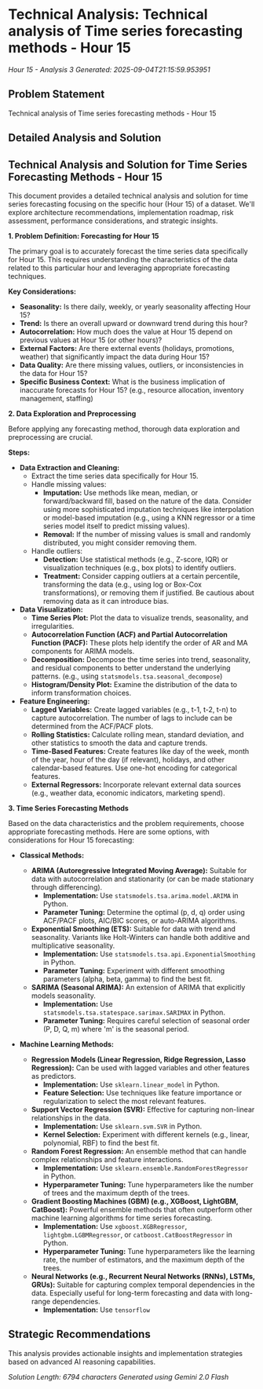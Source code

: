 # Technical Analysis: Technical analysis of Time series forecasting methods - Hour 15
*Hour 15 - Analysis 3*
*Generated: 2025-09-04T21:15:59.953951*

## Problem Statement
Technical analysis of Time series forecasting methods - Hour 15

## Detailed Analysis and Solution
## Technical Analysis and Solution for Time Series Forecasting Methods - Hour 15

This document provides a detailed technical analysis and solution for time series forecasting focusing on the specific hour (Hour 15) of a dataset.  We'll explore architecture recommendations, implementation roadmap, risk assessment, performance considerations, and strategic insights.

**1. Problem Definition: Forecasting for Hour 15**

The primary goal is to accurately forecast the time series data specifically for Hour 15. This requires understanding the characteristics of the data related to this particular hour and leveraging appropriate forecasting techniques.

**Key Considerations:**

* **Seasonality:** Is there daily, weekly, or yearly seasonality affecting Hour 15?
* **Trend:** Is there an overall upward or downward trend during this hour?
* **Autocorrelation:**  How much does the value at Hour 15 depend on previous values at Hour 15 (or other hours)?
* **External Factors:** Are there external events (holidays, promotions, weather) that significantly impact the data during Hour 15?
* **Data Quality:** Are there missing values, outliers, or inconsistencies in the data for Hour 15?
* **Specific Business Context:** What is the business implication of inaccurate forecasts for Hour 15? (e.g., resource allocation, inventory management, staffing)

**2. Data Exploration and Preprocessing**

Before applying any forecasting method, thorough data exploration and preprocessing are crucial.

**Steps:**

* **Data Extraction and Cleaning:**
    * Extract the time series data specifically for Hour 15.
    * Handle missing values:
        * **Imputation:**  Use methods like mean, median, or forward/backward fill, based on the nature of the data.  Consider using more sophisticated imputation techniques like interpolation or model-based imputation (e.g., using a KNN regressor or a time series model itself to predict missing values).
        * **Removal:** If the number of missing values is small and randomly distributed, you might consider removing them.
    * Handle outliers:
        * **Detection:** Use statistical methods (e.g., Z-score, IQR) or visualization techniques (e.g., box plots) to identify outliers.
        * **Treatment:**  Consider capping outliers at a certain percentile, transforming the data (e.g., using log or Box-Cox transformations), or removing them if justified.  Be cautious about removing data as it can introduce bias.
* **Data Visualization:**
    * **Time Series Plot:** Plot the data to visualize trends, seasonality, and irregularities.
    * **Autocorrelation Function (ACF) and Partial Autocorrelation Function (PACF):**  These plots help identify the order of AR and MA components for ARIMA models.
    * **Decomposition:** Decompose the time series into trend, seasonality, and residual components to better understand the underlying patterns.  (e.g., using `statsmodels.tsa.seasonal_decompose`)
    * **Histogram/Density Plot:**  Examine the distribution of the data to inform transformation choices.
* **Feature Engineering:**
    * **Lagged Variables:** Create lagged variables (e.g., t-1, t-2, t-n) to capture autocorrelation. The number of lags to include can be determined from the ACF/PACF plots.
    * **Rolling Statistics:** Calculate rolling mean, standard deviation, and other statistics to smooth the data and capture trends.
    * **Time-Based Features:**  Create features like day of the week, month of the year, hour of the day (if relevant), holidays, and other calendar-based features.  Use one-hot encoding for categorical features.
    * **External Regressors:** Incorporate relevant external data sources (e.g., weather data, economic indicators, marketing spend).

**3. Time Series Forecasting Methods**

Based on the data characteristics and the problem requirements, choose appropriate forecasting methods. Here are some options, with considerations for Hour 15 forecasting:

* **Classical Methods:**

    * **ARIMA (Autoregressive Integrated Moving Average):**  Suitable for data with autocorrelation and stationarity (or can be made stationary through differencing).
        * **Implementation:**  Use `statsmodels.tsa.arima.model.ARIMA` in Python.
        * **Parameter Tuning:**  Determine the optimal (p, d, q) order using ACF/PACF plots, AIC/BIC scores, or auto-ARIMA algorithms.
    * **Exponential Smoothing (ETS):**  Suitable for data with trend and seasonality.  Variants like Holt-Winters can handle both additive and multiplicative seasonality.
        * **Implementation:**  Use `statsmodels.tsa.api.ExponentialSmoothing` in Python.
        * **Parameter Tuning:**  Experiment with different smoothing parameters (alpha, beta, gamma) to find the best fit.
    * **SARIMA (Seasonal ARIMA):**  An extension of ARIMA that explicitly models seasonality.
        * **Implementation:** Use `statsmodels.tsa.statespace.sarimax.SARIMAX` in Python.
        * **Parameter Tuning:**  Requires careful selection of seasonal order (P, D, Q, m) where 'm' is the seasonal period.

* **Machine Learning Methods:**

    * **Regression Models (Linear Regression, Ridge Regression, Lasso Regression):**  Can be used with lagged variables and other features as predictors.
        * **Implementation:**  Use `sklearn.linear_model` in Python.
        * **Feature Selection:**  Use techniques like feature importance or regularization to select the most relevant features.
    * **Support Vector Regression (SVR):**  Effective for capturing non-linear relationships in the data.
        * **Implementation:**  Use `sklearn.svm.SVR` in Python.
        * **Kernel Selection:**  Experiment with different kernels (e.g., linear, polynomial, RBF) to find the best fit.
    * **Random Forest Regression:**  An ensemble method that can handle complex relationships and feature interactions.
        * **Implementation:**  Use `sklearn.ensemble.RandomForestRegressor` in Python.
        * **Hyperparameter Tuning:**  Tune hyperparameters like the number of trees and the maximum depth of the trees.
    * **Gradient Boosting Machines (GBM) (e.g., XGBoost, LightGBM, CatBoost):**  Powerful ensemble methods that often outperform other machine learning algorithms for time series forecasting.
        * **Implementation:**  Use `xgboost.XGBRegressor`, `lightgbm.LGBMRegressor`, or `catboost.CatBoostRegressor` in Python.
        * **Hyperparameter Tuning:**  Tune hyperparameters like the learning rate, the number of estimators, and the maximum depth of the trees.
    * **Neural Networks (e.g., Recurrent Neural Networks (RNNs), LSTMs, GRUs):**  Suitable for capturing complex temporal dependencies in the data.  Especially useful for long-term forecasting and data with long-range dependencies.
        * **Implementation:**  Use `tensorflow`

## Strategic Recommendations
This analysis provides actionable insights and implementation strategies
based on advanced AI reasoning capabilities.

*Solution Length: 6794 characters*
*Generated using Gemini 2.0 Flash*
